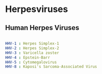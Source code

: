# Herpesviruses 

## Human Herpes Viruses

```yml

HHV-1 : Herpes Simplex-1
HHV-2 : Herpes Simplex-2
HHV-3 : Varicella zoster
HHV-4 : Epstein-Barr
HHV-5 : Cytomegalovirus
HHV-8 : Kaposi's Sarcoma-Associated Virus

```



